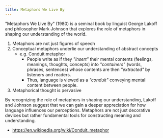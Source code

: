 ```yaml
---
title: Metaphors We Live By
---
```


"Metaphors We Live By" (1980) is a seminal book by linguist George Lakoff and philosopher Mark Johnson that explores the role of metaphors in shaping our understanding of the world.  

1. Metaphors are not just figures of speech
2. Conceptual metaphors underlie our understanding of abstract concepts
	- e.g. Conduit metaphor
		- People write as if they *"insert"* their mental contents (feelings, meanings, thoughts, concepts) into *"containers"* (words, phrases, sentences) whose contents are then *"extracted"* by listeners and readers.
		- Thus, language is viewed as a *"conduit"* conveying mental content between people.
3. Metaphorical thought is pervasive

By recognizing the role of metaphors in shaping our understanding, Lakoff and Johnson suggest that we can gain a deeper appreciation for how language influences our perceptions. Metaphors are not just decorative devices but rather fundamental tools for constructing meaning and understanding.

- https://en.wikipedia.org/wiki/Conduit_metaphor
